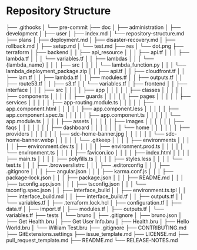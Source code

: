# Repository Structure

├── .githooks
│   └── pre-commit
├── doc
│   ├── administration
│   ├── development
│   ├── user
│   ├── index.md
│   └── repository-structure.md
├── plans
│   ├── deployment.md
│   ├── disaster-recovery.md
│   ├── rollback.md
│   ├── setup.md
│   └── test.md
├── res
│   └── dot.png
├── terraform
│   ├── backend
│   │   ├── api_resource
│   │   │   ├── api.tf
│   │   │   ├── lambda.tf
│   │   │   └── variables.tf
│   │   ├── lambdas
│   │   │   └── {lambda_name}
│   │   │       ├── src
│   │   │       │   └── lambda_function.py
│   │   │       └── lambda_deployment_package.zip
│   │   ├── api.tf
│   │   ├── cloudfront.tf
│   │   ├── iam.tf
│   │   ├── lambda.tf
│   │   ├── modules.tf
│   │   ├── outputs.tf
│   │   ├── route53.tf
│   │   ├── s3.tf
│   │   └── variables.tf
│   ├── frontend
│   │   ├── interface
│   │   │   ├── src
│   │   │   │   ├── app
│   │   │   │   │   ├── classes
│   │   │   │   │   ├── components
│   │   │   │   │   ├── guards
│   │   │   │   │   ├── pages
│   │   │   │   │   ├── services
│   │   │   │   │   ├── app-routing.module.ts
│   │   │   │   │   ├── app.component.html
│   │   │   │   │   ├── app.component.less
│   │   │   │   │   ├── app.component.spec.ts
│   │   │   │   │   ├── app.component.ts
│   │   │   │   │   └── app.module.ts
│   │   │   │   ├── assets
│   │   │   │   │   ├── images
│   │   │   │   │   │   ├── faqs
│   │   │   │   │   │   │   ├── dashboard
│   │   │   │   │   │   │   └── home
│   │   │   │   │   │   ├── providers
│   │   │   │   │   │   ├── sdc-home-banner.jpg
│   │   │   │   │   │   └── sdc-home-banner.webp
│   │   │   │   │   └── .gitkeep
│   │   │   │   ├── environments
│   │   │   │   │   ├── environment.dev.ts
│   │   │   │   │   ├── environment.prod.ts
│   │   │   │   │   └── environment.ts
│   │   │   │   ├── favicon.ico
│   │   │   │   ├── index.html
│   │   │   │   ├── main.ts
│   │   │   │   ├── polyfills.ts
│   │   │   │   ├── styles.less
│   │   │   │   └── test.ts
│   │   │   ├── .browserslistrc
│   │   │   ├── .editorconfig
│   │   │   ├── .gitignore
│   │   │   ├── angular.json
│   │   │   ├── karma.conf.js
│   │   │   ├── package-lock.json
│   │   │   ├── package.json
│   │   │   ├── README.md
│   │   │   ├── tsconfig.app.json
│   │   │   ├── tsconfig.json
│   │   │   └── tsconfig.spec.json
│   │   ├── interface_build
│   │   ├── environment.ts.tpl
│   │   ├── interface_build.md
│   │   ├── interface_build.tf
│   │   ├── outputs.tf
│   │   └── variables.tf
│   ├── .terraform.lock.hcl
│   ├── configuration.tf
│   ├── data.tf
│   ├── import.tf
│   ├── modules.tf
│   ├── outputs.tf
│   └── variables.tf
├── tests
│   └── bruno
│       ├── .gitignore
│       ├── bruno.json
│       ├── Get Health.bru
│       ├── Get User Info.bru
│       ├── Health.bru
│       ├── Hello World.bru
│       └── William Test.bru
├── .gitignore
├── CONTRIBUTING.md
├── GitExtensions.settings
├── issue_template.md
├── LICENSE.md
├── pull_request_template.md
├── README.md
└── RELEASE-NOTES.md